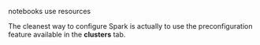 notebooks use resources


The cleanest way to configure Spark is actually to use the preconfiguration feature available in the **clusters** tab.